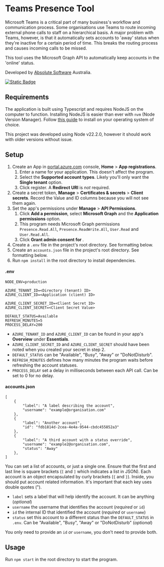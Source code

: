 # Teams Presence Tool
Microsoft Teams is a critical part of many business's workflow and communication process. Some organisations use Teams to route incoming external phone calls to staff on a hierarchical basis. A major problem with Teams, however, is that it automatically sets accounts to 'away' status when they're inactive for a certain period of time. This breaks the routing process and causes incoming calls to be missed.

This tool uses the Microsoft Graph API to automatically keep accounts in the 'online' status.

Developed by [Absolute Software](https://absolutesoftware.com.au/) Australia.

[![Static Badge](https://img.shields.io/badge/Download-1.0.0-blue)](https://absolutesoftware.com.au/)

## Requirements
The application is built using Typescript and requires NodeJS on the computer to function. Installing NodeJS is easier than ever with `nvm` (Node Version Manager). Follow [this guide](https://www.freecodecamp.org/news/node-version-manager-nvm-install-guide/) to install on your operating system of choice. 

This project was developed using Node v22.2.0, however it should work with older versions without issue.

## Setup
1. Create an App in [portal.azure.com](https://portal.azure.com) console, **Home** > **App registrations**.
	1. Enter a name for your application. This doesn't affect the program.
	2. Select the **Supported account types**. Likely you'll only want the **Single tenant** option.
	3. Click register. A **Redirect URI** is *not* required.
2. Create a secret token, **Manage** > **Certificates & secrets** > **Client secrets**. Record the Value and ID columns because you will not see them again.
3. Set the app's permissions under **Manage** > **API Permissions**. 
	1. Click **Add a permission**, select **Microsoft Graph** and the **Application permissions** option. 
	2. This program needs Microsoft Graph permissions `Presence.Read.All`, `Presence.ReadWrite.All`, `User.Read` and `User.Read.All`.
	3. Click **Grant admin consent for <Organisation>**. 
4. Create a `.env` file in the project's root directory. See formatting below.
5. Create an `accounts.json` file in the project's root directory. See formatting below.
6. Run `npm install` in the root directory to install dependencies.

#### .env
```dotenv
NODE_ENV=production

AZURE_TENANT_ID=<Directory (tenant) ID>
AZURE_CLIENT_ID=<Application (client) ID>

AZURE_CLIENT_SECRET_ID=<Client Secret ID>
AZURE_CLIENT_SECRET=<Client Secret Value>

DEFAULT_STATUS=Available
REFRESH_MINUTES=5
PROCESS_DELAY=200
```
- `AZURE_TENANT_ID` and `AZURE_CLIENT_ID` can be found in your app's **Overview** under **Essentials**.
- `AZURE_CLIENT_SECRET_ID` and `AZURE_CLIENT_SECRET` should have been noted when you created your secret in step 2.
- `DEFAULT_STATUS` can be "Available", "Busy", "Away" or "DoNotDisturb".
- `REFRESH_MINUTES` defines how many minutes the program waits before refreshing the account statuses.
- `PROCESS_DELAY` set a delay in milliseconds between each API call. Can be set to 0 for no delay.

#### accounts.json
```
[
	{
		"label": "A label describing the account",
		"username": "example@organisation.com"
	},
	{
		"label": "Another account",
		"id": "fdb1814d-2cea-4e4a-9544-cbdc455852a3"
	},
	{
		"label": "A third account with a status override",
		"username": "example2@organisation.com",
		"status": "Away"
	},
]
```
You can set a list of accounts, or just a single one. Ensure that the first and last line is square brackets (`[` and `]` which indicates a list in JSON). Each account is an object encapsulated by curly brackets (`{` and `}`). Inside, you should put account related information. It's important that each key uses double quotes (").
- `label` sets a label that will help identify the account. It can be anything (*optional*)
- `username` the username that identifies the account (*required* or `id`)
- `id` the internal ID that identified the account (*required* or `username`)
- `status` set this account to a different status than the `DEFAULT_STATUS` in `.env`. Can be "Available", "Busy", "Away" or "DoNotDisturb" (*optional*)

You only need to provide an `id` *or* `username`, you don't need to provide both.

## Usage
Run `npm start` in the root directory to start the program.